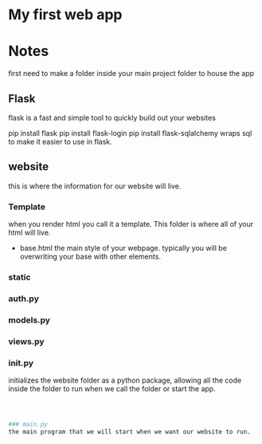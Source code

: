 # My first web app
# Notes
first need to make a folder inside your main project folder to house the app

## Flask
flask is a fast and simple tool to quickly build out your websites

pip install flask
pip install flask-login
pip install flask-sqlalchemy
    wraps sql to make it easier to use in flask.



## website
this is where the information for our website will live.

### Template
when you render html you call it a template. This folder is where all of your html will live.

- base.html
    the main style of your webpage. typically you will be overwriting your base with other elements.

### static

### auth.py

### models.py

### views.py

### __init__.py
initializes the website folder as a python package, allowing all the code inside the folder to run when we call the folder or start the app.

```python



### main.py
the main program that we will start when we want our website to run.

